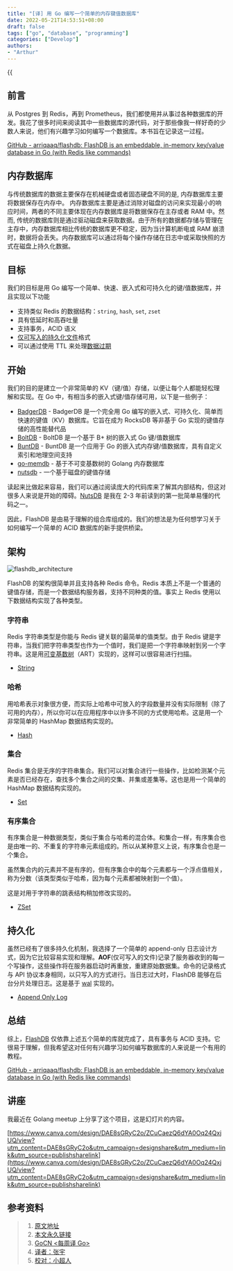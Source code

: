 ```yaml
---
title: "[译] 用 Go 编写一个简单的内存键值数据库"
date: 2022-05-21T14:53:51+08:00
draft: false
tags: ["go", "database", "programming"]
categories: ["Develop"]
authors:
- "Arthur"
---
```


{{<audio src="audios/here_after_us.mp3" caption="《后来的我们 - 五月天》" >}}

## 前言

从 Postgres 到 Redis，再到 Prometheus，我们都使用并从事过各种数据库的开发。我花了很多时间来阅读其中一些数据库的源代码，对于那些像我一样好奇的少数人来说，他们有兴趣学习如何编写一个数据库。本书旨在记录这一过程。

[GitHub - arriqaaq/flashdb: FlashDB is an embeddable, in-memory key/value database in Go (with Redis like commands)](https://github.com/arriqaaq/flashdb)

## 内存数据库

与传统数据库的数据主要保存在机械硬盘或者固态硬盘不同的是, 内存数据库主要将数据保存在内存中。 内存数据库主要是通过消除对磁盘的访问来实现最小的响应时间，两者的不同主要体现在内存数据库是将数据保存在主存或者 RAM 中。然而, 传统的数据库则是通过驱动磁盘来获取数据。由于所有的数据都存储与管理在主存中，内存数据库相比传统的数据库更不稳定，因为当计算机断电或 RAM 崩溃时，数据将会丢失。内存数据库可以通过将每个操作存储在日志中或采取快照的方式在磁盘上持久化数据。

## 目标

我们的目标是用 Go 编写一个简单、快速、嵌入式和可持久化的键/值数据库，并且实现以下功能

- 支持类似 Redis 的数据结构：`string`,  `hash`, `set`, `zset`
- 具有低延时和高吞吐量
- 支持事务，ACID 语义
- [仅可写入的持久化文件](https://github.com/arriqaaq/flashdb#append-only-file)格式
- 可以通过使用 TTL 来处理[数据过期](https://github.com/arriqaaq/flashdb#data-expiration)

## 开始

我们的目的是建立一个非常简单的 KV（键/值）存储，以便让每个人都能轻松理解和实现。在 Go 中，有相当多的嵌入式键/值存储可用，以下是一些例子：

- [BadgerDB](https://github.com/dgraph-io/badger) - BadgerDB 是一个完全用 Go 编写的嵌入式、可持久化、简单而快速的键值（KV）数据库。它旨在成为 RocksDB 等非基于 Go 实现的键值存储的高性能替代品
- [BoltDB](https://github.com/boltdb/bolt) - BoltDB 是一个基于 B+ 树的嵌入式 Go 键/值数据库
- [BuntDB](https://github.com/tidwall/buntdb) - BuntDB 是一个应用于 Go 的嵌入式内存键/值数据库，具有自定义索引和地理空间支持
- [go-memdb](https://github.com/hashicorp/go-memdb) - 基于不可变基数树的 Golang 内存数据库
- [nutsdb](https://github.com/xujiajun/nutsdb) - 一个基于磁盘的键值存储

读起来比做起来容易，我们可以通过阅读庞大的代码库来了解其内部结构，但这对很多人来说是开始的障碍。[NutsDB](https://github.com/xujiajun/nutsdb) 是我在 2-3 年前读到的第一批简单易懂的代码之一。

因此，FlashDB 是由易于理解的组合库组成的。我们的想法是为任何想学习关于如何编写一个简单的 ACID 数据库的新手提供桥梁。

## 架构

![flashdb_architecture](https://cdn.jsdelivr.net/gh/pseudoyu/image-hosting@master/images/flashdb_architecture.png)

FlashDB 的架构很简单并且支持各种 Redis 命令。Redis 本质上不是一个普通的键值存储，而是一个数据结构服务器，支持不同种类的值。事实上 Redis 使用以下数据结构实现了各种类型。

### 字符串

Redis 字符串类型是你能与 Redis 键关联的最简单的值类型。由于 Redis 键是字符串，当我们把字符串类型也作为一个值时，我们是把一个字符串映射到另一个字符串。这是用[可变基数树](https://github.com/arriqaaq/art)（ART）实现的，这样可以很容易进行扫描。

- [String](https://github.com/arriqaaq/skiplist)

### 哈希

用哈希表示对象很方便，而实际上哈希中可放入的字段数量并没有实际限制（除了可用的内存），所以你可以在应用程序中以许多不同的方式使用哈希。这是用一个非常简单的 HashMap 数据结构实现的。

- [Hash](https://github.com/arriqaaq/hash)

### 集合

Redis 集合是无序的字符串集合。我们可以对集合进行一些操作，比如检测某个元素是否已经存在，查找多个集合之间的交集、并集或差集等。这也是用一个简单的 HashMap 数据结构实现的。

- [Set](https://github.com/arriqaaq/set)

### 有序集合

有序集合是一种数据类型，类似于集合与哈希的混合体。和集合一样，有序集合也是由唯一的、不重复的字符串元素组成的。所以从某种意义上说，有序集合也是一个集合。

虽然集合内的元素并不是有序的，但有序集合中的每个元素都与一个浮点值相关，称为分数（该类型类似于哈希，因为每个元素都被映射到一个值）。

这是对用于字符串的跳表结构稍加修改实现的。

- [ZSet](https://github.com/arriqaaq/zset)

## 持久化

虽然已经有了很多持久化机制，我选择了一个简单的 append-only 日志设计方式，因为它比较容易实现和理解。**AOF**(仅可写入的文件)记录了服务器收到的每一个写操作，这些操作将在服务器启动时再重放，重建原始数据集。命令的记录格式与 API 协议本身相同，以只写入的方式进行。当日志过大时，FlashDB 能够在后台分片处理日志。这是基于 [wal](https://github.com/tidwall/wal) 实现的。

- [Append Only Log](https://github.com/arriqaaq/aol)

## 总结

综上，[FlashDB](https://github.com/arriqaaq/flashdb) 仅依靠上述五个简单的库就完成了，具有事务与 ACID 支持。它很易于理解，但我希望这对任何有兴趣学习如何编写数据库的人来说是一个有用的教程。

[GitHub - arriqaaq/flashdb: FlashDB is an embeddable, in-memory key/value database in Go (with Redis like commands)](https://github.com/arriqaaq/flashdb)

## 讲座

我最近在 Golang meetup 上分享了这个项目，这是幻灯片的内容。

[https://www.canva.com/design/DAE8sGRyC2o/ZCuCaezQ6dYA0Oq24QxjUQ/view?utm_content=DAE8sGRyC2o&utm_campaign=designshare&utm_medium=link&utm_source=publishsharelink](https://www.canva.com/design/DAE8sGRyC2o/ZCuCaezQ6dYA0Oq24QxjUQ/view?utm_content=DAE8sGRyC2o&utm_campaign=designshare&utm_medium=link&utm_source=publishsharelink)

## 参考资料

> 1. [原文地址](https://aly.arriqaaq.com/building-a-database-in-go)
> 2. [本文永久链接](https://github.com/gocn/translator/blob/master/2022/w17_Writing_a_simple_in-memory_key-value_Database_in_Go.md)
> 3. [GoCN <每周译 Go>](https://github.com/gocn/translator)
> 4. [译者：张宇](https://github.com/pseudoyu)
> 5. [校对：小超人](https://github.com/xkkhy)